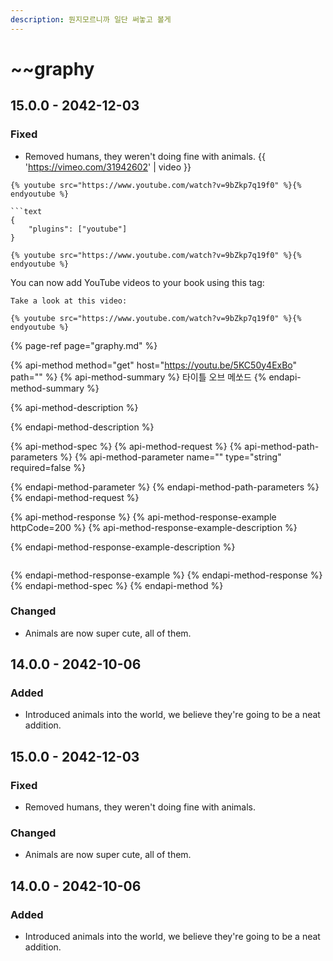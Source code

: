 ```yaml
---
description: 뭔지모르니까 일단 써놓고 볼게
---
```


# ~~graphy

## 15.0.0 - 2042-12-03

### Fixed

* Removed humans, they weren't doing fine with animals.
{{ 'https://vimeo.com/31942602' | video }}
```text
{% youtube src="https://www.youtube.com/watch?v=9bZkp7q19f0" %}{% endyoutube %}

```text
{
    "plugins": ["youtube"]
}

{% youtube src="https://www.youtube.com/watch?v=9bZkp7q19f0" %}{% endyoutube %}
```
You can now add YouTube videos to your book using this tag:

```text
Take a look at this video:

{% youtube src="https://www.youtube.com/watch?v=9bZkp7q19f0" %}{% endyoutube %}
```

{% page-ref page="graphy.md" %}

{% api-method method="get" host="https://youtu.be/5KC50y4ExBo" path="" %}
{% api-method-summary %}
 타이틀 오브 메쏘드
{% endapi-method-summary %}

{% api-method-description %}

{% endapi-method-description %}

{% api-method-spec %}
{% api-method-request %}
{% api-method-path-parameters %}
{% api-method-parameter name="" type="string" required=false %}

{% endapi-method-parameter %}
{% endapi-method-path-parameters %}
{% endapi-method-request %}

{% api-method-response %}
{% api-method-response-example httpCode=200 %}
{% api-method-response-example-description %}

{% endapi-method-response-example-description %}

```

```
{% endapi-method-response-example %}
{% endapi-method-response %}
{% endapi-method-spec %}
{% endapi-method %}

### Changed

* Animals are now super cute, all of them.

## 14.0.0 - 2042-10-06

### Added

* Introduced animals into the world, we believe they're going to be a neat addition.



## 15.0.0 - 2042-12-03

### Fixed

* Removed humans, they weren't doing fine with animals.

### Changed

* Animals are now super cute, all of them.

## 14.0.0 - 2042-10-06

### Added

* Introduced animals into the world, we believe they're going to be a neat addition.



